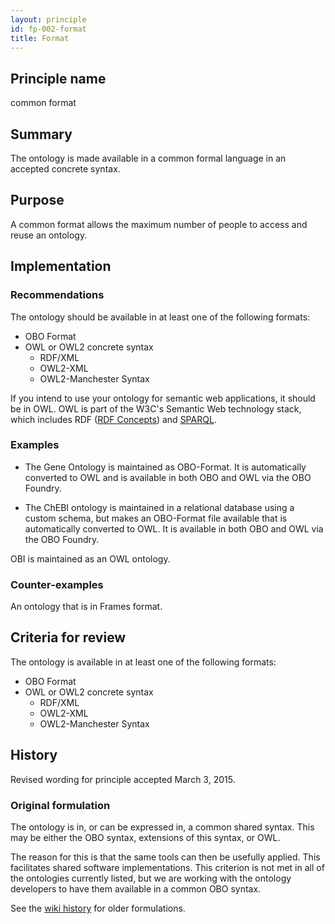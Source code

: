 ```yaml
---
layout: principle
id: fp-002-format
title: Format
---
```


## Principle name

common format

## Summary

The ontology is made available in a common formal language in an accepted concrete syntax.

## Purpose

A common format allows the maximum number of people to access and reuse an ontology.

## Implementation

### Recommendations

The ontology should be available in at least one of the following formats:

- OBO Format
- OWL or OWL2 concrete syntax
    - RDF/XML
    - OWL2-XML
    - OWL2-Manchester Syntax

If you intend to use your ontology for semantic web applications, it should be in OWL. OWL is part of the W3C's Semantic Web technology stack, which includes RDF ([RDF Concepts](https://www.w3.org/TR/rdf11-concepts/)) and [SPARQL](https://www.w3.org/TR/sparql11-overview/).

### Examples

- The Gene Ontology is maintained as OBO-Format. It is automatically converted to OWL and is available in both OBO and OWL via the OBO Foundry.

- The ChEBI ontology is maintained in a relational database using a custom schema, but makes an OBO-Format file available that is automatically converted to OWL. It is available in both OBO and OWL via the OBO Foundry.

OBI is maintained as an OWL ontology.

### Counter-examples

An ontology that is in Frames format.

## Criteria for review

The ontology is available in at least one of the following formats:

- OBO Format
- OWL or OWL2 concrete syntax
    - RDF/XML
    - OWL2-XML
    - OWL2-Manchester Syntax

## History

Revised wording for principle accepted March 3, 2015.

### Original formulation

The ontology is in, or can be expressed in, a common shared syntax. This may be either the OBO syntax, extensions of this syntax, or OWL.

The reason for this is that the same tools can then be usefully applied. This facilitates shared software implementations. This criterion is not met in all of the ontologies currently listed, but we are working with the ontology developers to have them available in a common OBO syntax.

See the [wiki history](http://wiki.obofoundry.org/wiki/index.php?title=FP_002_format&action=history) for older formulations.
